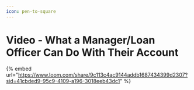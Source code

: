 ```yaml
---
icon: pen-to-square
---
```


# Video - What a Manager/Loan Officer Can Do With Their Account

{% embed url="https://www.loom.com/share/9c113c4ac9144addb1687434399d2307?sid=41cbded9-95c9-4109-a196-3018eeb43dc1" %}
